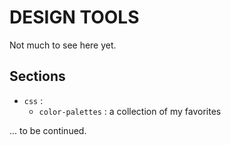 # DESIGN TOOLS

Not much to see here yet.



## Sections


 - `css` : 
   - `color-palettes` : a collection of my favorites


... to be continued.


